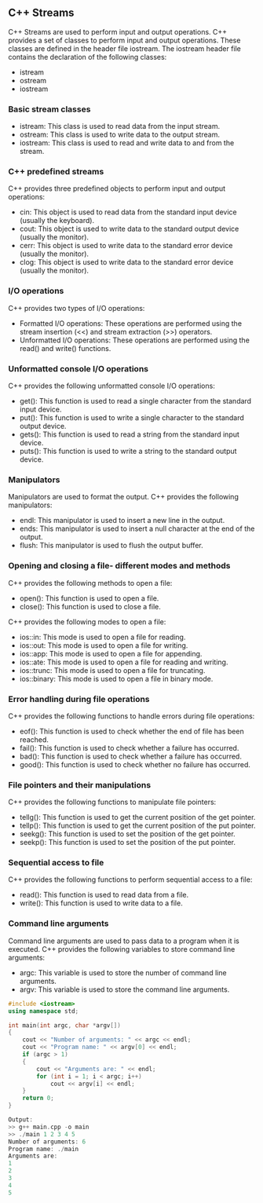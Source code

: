 ## C++ Streams
C++ Streams are used to perform input and output operations. C++ provides a set of classes to perform input and output operations. These classes are defined in the header file iostream. The iostream header file contains the declaration of the following classes:
- istream
- ostream
- iostream

### Basic stream classes
- istream: This class is used to read data from the input stream.
- ostream: This class is used to write data to the output stream.
- iostream: This class is used to read and write data to and from the stream.

### C++ predefined streams
C++ provides three predefined objects to perform input and output operations:
- cin: This object is used to read data from the standard input device (usually the keyboard).
- cout: This object is used to write data to the standard output device (usually the monitor).
- cerr: This object is used to write data to the standard error device (usually the monitor).
- clog: This object is used to write data to the standard error device (usually the monitor).

### I/O operations
C++ provides two types of I/O operations:
- Formatted I/O operations: These operations are performed using the stream insertion (<<) and stream extraction (>>) operators.
- Unformatted I/O operations: These operations are performed using the read() and write() functions.

### Unformatted console I/O operations
C++ provides the following unformatted console I/O operations:
- get(): This function is used to read a single character from the standard input device.
- put(): This function is used to write a single character to the standard output device.
- gets(): This function is used to read a string from the standard input device.
- puts(): This function is used to write a string to the standard output device.

### Manipulators
Manipulators are used to format the output. C++ provides the following manipulators:
- endl: This manipulator is used to insert a new line in the output.
- ends: This manipulator is used to insert a null character at the end of the output.
- flush: This manipulator is used to flush the output buffer.

### Opening and closing a file- different modes and methods
C++ provides the following methods to open a file:
- open(): This function is used to open a file.
- close(): This function is used to close a file.

C++ provides the following modes to open a file:
- ios::in: This mode is used to open a file for reading.
- ios::out: This mode is used to open a file for writing.
- ios::app: This mode is used to open a file for appending.
- ios::ate: This mode is used to open a file for reading and writing.
- ios::trunc: This mode is used to open a file for truncating.
- ios::binary: This mode is used to open a file in binary mode.

### Error handling during file operations
C++ provides the following functions to handle errors during file operations:
- eof(): This function is used to check whether the end of file has been reached.
- fail(): This function is used to check whether a failure has occurred.
- bad(): This function is used to check whether a failure has occurred.
- good(): This function is used to check whether no failure has occurred.

### File pointers and their manipulations
C++ provides the following functions to manipulate file pointers:
- tellg(): This function is used to get the current position of the get pointer.
- tellp(): This function is used to get the current position of the put pointer.
- seekg(): This function is used to set the position of the get pointer.
- seekp(): This function is used to set the position of the put pointer.

### Sequential access to file
C++ provides the following functions to perform sequential access to a file:
- read(): This function is used to read data from a file.
- write(): This function is used to write data to a file.

### Command line arguments
Command line arguments are used to pass data to a program when it is executed. C++ provides the following variables to store command line arguments:
- argc: This variable is used to store the number of command line arguments.
- argv: This variable is used to store the command line arguments.

```cpp
#include <iostream>
using namespace std;

int main(int argc, char *argv[])
{
    cout << "Number of arguments: " << argc << endl;
    cout << "Program name: " << argv[0] << endl;
    if (argc > 1)
    {
        cout << "Arguments are: " << endl;
        for (int i = 1; i < argc; i++)
            cout << argv[i] << endl;
    }
    return 0;
}

Output:
>> g++ main.cpp -o main
>> ./main 1 2 3 4 5
Number of arguments: 6
Program name: ./main
Arguments are:
1
2
3
4
5
```

```
